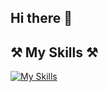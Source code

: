 ## Hi there 👋

## ⚒️ My Skills ⚒️ ##

[![My Skills](https://skillicons.dev/icons?i=c,eclipse,py,raspberrypi,ros,unity,vscode,anaconda,arduino,autocad,ai,pytorch,windows,linux,discord,github,matlab)](https://skillicons.dev)

